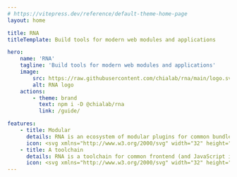 ```yaml
---
# https://vitepress.dev/reference/default-theme-home-page
layout: home

title: RNA
titleTemplate: Build tools for modern web modules and applications

hero:
    name: 'RNA'
    tagline: 'Build tools for modern web modules and applications'
    image:
        src: https://raw.githubusercontent.com/chialab/rna/main/logo.svg
        alt: RNA logo
    actions:
        - theme: brand
          text: npm i -D @chialab/rna
          link: /guide/

features:
    - title: Modular
      details: RNA is an ecosystem of modular plugins for common bundlers and transformers like esbuild, postcss, Vite, and Vitest. Every feature is a standalone package that can be installed and used independently.
      icon: <svg xmlns="http://www.w3.org/2000/svg" width="32" height="32" viewBox="0 0 32 32"><path fill="currentColor" d="M22 8h-1V2h-2v6h-6V2h-2v6h-1a2 2 0 0 0-2 2v6a8.007 8.007 0 0 0 7 7.93V30h2v-6.07A8.007 8.007 0 0 0 24 16v-6a2 2 0 0 0-2-2Z"/></svg>
    - title: A toolchain
      details: RNA is a toolchain for common frontend (and JavaScript in general) tasks with a strong conventions over configuration and largely opinionated policy.
      icon: <svg xmlns="http://www.w3.org/2000/svg" width="32" height="32" viewBox="0 0 24 24"><g fill="none" stroke="currentColor" stroke-linecap="round" stroke-width="1.5"><path d="M17 15h-5m-5-5l.234.195c1.282 1.068 1.923 1.602 1.923 2.305c0 .703-.64 1.237-1.923 2.305L7 15"/><path d="M22 12c0 4.714 0 7.071-1.465 8.535C19.072 22 16.714 22 12 22s-7.071 0-8.536-1.465C2 19.072 2 16.714 2 12s0-7.071 1.464-8.536C4.93 2 7.286 2 12 2c4.714 0 7.071 0 8.535 1.464c.974.974 1.3 2.343 1.41 4.536"/></g></svg>
---
```

